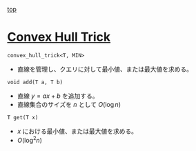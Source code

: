 [top](../README.md)

# [Convex Hull Trick](./cht.hpp)

`convex_hull_trick<T, MIN>`
- 直線を管理し、クエリに対して最小値、または最大値を求める。

`void add(T a, T b)`
- 直線 $y = ax + b$ を追加する。
- 直線集合のサイズを $n$ として $O(\log n)$

`T get(T x)`
- $x$ における最小値、または最大値を求める。
- $O(\log^2 n)$
